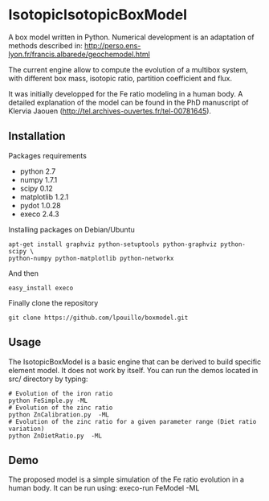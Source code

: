 IsotopicIsotopicBoxModel
========

A box model written in Python.
Numerical development is an adaptation of methods described in:
http://perso.ens-lyon.fr/francis.albarede/geochemodel.html

The current engine allow to compute the evolution of a multibox system,
with different box mass, isotopic ratio, partition coefficient and flux. 

It was initially developped for the Fe ratio modeling in a human body.
A detailed explanation of the model can be found in the PhD manuscript of
Klervia Jaouen (http://tel.archives-ouvertes.fr/tel-00781645).


Installation
------------
Packages requirements
- python 			2.7
- numpy 			1.7.1
- scipy			0.12
- matplotlib			1.2.1
- pydot			1.0.28
- execo			2.4.3


Installing packages on Debian/Ubuntu

    apt-get install graphviz python-setuptools python-graphviz python-scipy \
    python-numpy python-matplotlib python-networkx
      
And then
    
    easy_install execo
    

Finally clone the repository

    git clone https://github.com/lpouillo/boxmodel.git
    
Usage
-----
The IsotopicBoxModel is a basic engine that can be derived to build specific element model. It does not work by itself.
You can run the demos located in src/ directory by typing:

    # Evolution of the iron ratio
    python FeSimple.py -ML
    # Evolution of the zinc ratio
    python ZnCalibration.py  -ML
    # Evolution of the zinc ratio for a given parameter range (Diet ratio variation)
    python ZnDietRatio.py  -ML

Demo
----
The proposed model is a simple simulation of the Fe ratio evolution in a human body. 
It can be run using:
	execo-run FeModel -ML


